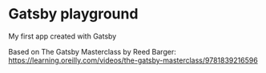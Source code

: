 # Gatsby playground

My first app created with Gatsby

Based on The Gatsby Masterclass by Reed Barger:
https://learning.oreilly.com/videos/the-gatsby-masterclass/9781839216596
